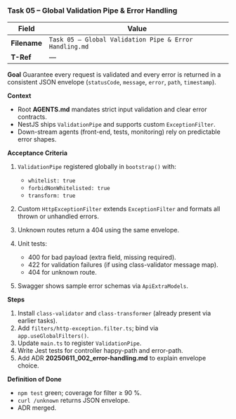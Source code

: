 ### Task 05 – Global Validation Pipe & Error Handling

| Field        | Value                                                  |
| ------------ | ------------------------------------------------------ |
| **Filename** | `Task 05 – Global Validation Pipe & Error Handling.md` |
| **T-Ref**    | —                                                      |

**Goal**
Guarantee every request is validated and every error is returned in a consistent JSON envelope (`statusCode`, `message`, `error`, `path`, `timestamp`).

**Context**

* Root **AGENTS.md** mandates strict input validation and clear error contracts.
* NestJS ships `ValidationPipe` and supports custom `ExceptionFilter`.
* Down-stream agents (front-end, tests, monitoring) rely on predictable error shapes.

**Acceptance Criteria**

1. `ValidationPipe` registered globally in `bootstrap()` with:

    * `whitelist: true`
    * `forbidNonWhitelisted: true`
    * `transform: true`
2. Custom `HttpExceptionFilter` extends `ExceptionFilter` and formats all thrown or unhandled errors.
3. Unknown routes return a 404 using the same envelope.
4. Unit tests:

    * 400 for bad payload (extra field, missing required).
    * 422 for validation failures (if using class-validator message map).
    * 404 for unknown route.
5. Swagger shows sample error schemas via `ApiExtraModels`.

**Steps**

1. Install `class-validator` and `class-transformer` (already present via earlier tasks).
2. Add `filters/http-exception.filter.ts`; bind via `app.useGlobalFilters()`.
3. Update `main.ts` to register `ValidationPipe`.
4. Write Jest tests for controller happy-path and error-path.
5. Add ADR **20250611\_002\_error-handling.md** to explain envelope choice.

**Definition of Done**

* `npm test` green; coverage for filter ≥ 90 %.
* `curl /unknown` returns JSON envelope.
* ADR merged.
